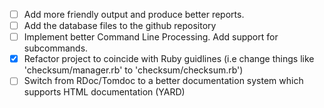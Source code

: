 * [ ] Add more friendly output and produce better reports.
* [ ] Add the database files to the github repository
* [ ] Implement better Command Line Processing.  Add support for subcommands.
* [x] Refactor project to coincide with Ruby guidlines (i.e change things like 'checksum/manager.rb' to 'checksum/checksum.rb')
* [ ] Switch from RDoc/Tomdoc to a better documentation system which supports HTML documentation (YARD)
